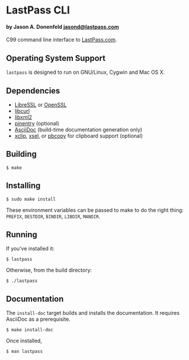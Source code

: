 # LastPass CLI
#### by Jason A. Donenfeld <jasond@lastpass.com>

C99 command line interface to [LastPass.com](https://lastpass.com/).


## Operating System Support

`lastpass` is designed to run on GNU/Linux, Cygwin and Mac OS X.

## Dependencies 

* [LibreSSL](http://www.libressl.org/) or [OpenSSL](https://www.openssl.org/)
* [libcurl](http://curl.haxx.se/)
* [libxml2](http://xmlsoft.org/)
* [pinentry](https://www.gnupg.org/related_software/pinentry/index.en.html) (optional)
* [AsciiDoc](http://www.methods.co.nz/asciidoc/) (build-time documentation generation only)
* [xclip](http://sourceforge.net/projects/xclip/), [xsel](http://www.vergenet.net/~conrad/software/xsel/), or [pbcopy](https://developer.apple.com/library/mac/documentation/Darwin/Reference/ManPages/man1/pbcopy.1.html) for clipboard support (optional)

## Building

    $ make

## Installing

    $ sudo make install

These environment variables can be passed to make to do the right thing: `PREFIX`, `DESTDIR`, `BINDIR`, `LIBDIR`, `MANDIR`.

## Running

If you've installed it:

    $ lastpass

Otherwise, from the build directory:

    $ ./lastpass

## Documentation

The `install-doc` target builds and installs the documentation.  It requires
AsciiDoc as a prerequisite.

    $ make install-doc

Once installed,

    $ man lastpass

